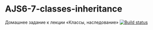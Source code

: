 # AJS6-7-classes-inheritance
Домашнее задание к лекции «Классы, наследование»
[![Build status](https://ci.appveyor.com/api/projects/status/962qylvsmj4k6c88?svg=true)](https://ci.appveyor.com/project/VitaliiBo/ajs6-7-classes-inheritance)
